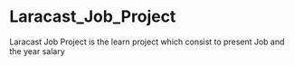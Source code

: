 # Laracast_Job_Project
Laracast Job Project is the learn project which consist to present Job and the year salary
